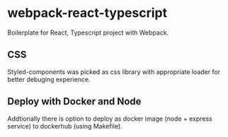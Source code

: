 # webpack-react-typescript

Boilerplate for React, Typescript project with Webpack.

## CSS

Styled-components was picked as css library with appropriate loader for better debuging experience.

## Deploy with Docker and Node

Addtionally there is option to deploy as docker image (node + express service) to dockerhub (using Makefile).
